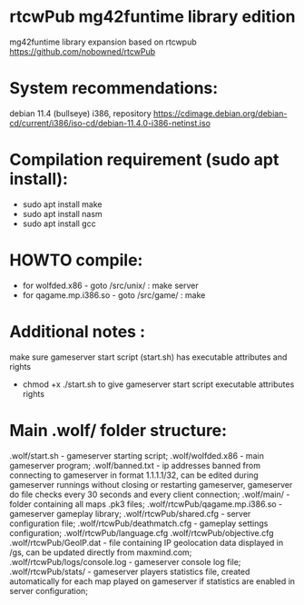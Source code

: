 # rtcwPub mg42funtime library edition
mg42funtime library expansion based on rtcwpub https://github.com/nobowned/rtcwPub

# System recommendations:

debian 11.4 (bullseye) i386, repository https://cdimage.debian.org/debian-cd/current/i386/iso-cd/debian-11.4.0-i386-netinst.iso

# Compilation requirement (sudo apt install):
- sudo apt install make
- sudo apt install nasm
- sudo apt install gcc

# HOWTO compile:
- for wolfded.x86       - goto /src/unix/ : make server
- for qagame.mp.i386.so - goto /src/game/ : make

# Additional notes :
make sure gameserver start script (start.sh) has executable attributes and rights
- chmod +x ./start.sh to give gameserver start script executable attributes rights

# Main .wolf/ folder structure:
.wolf/start.sh - gameserver starting script;
.wolf/wolfded.x86 - main gameserver program;
.wolf/banned.txt - ip addresses banned from connecting to gameserver in format 1.1.1.1/32, can be edited during gameserver runnings without closing or restarting gameserver, gameserver do file checks every 30 seconds and every client connection;
.wolf/main/ - folder containing all maps .pk3 files;
.wolf/rtcwPub/qagame.mp.i386.so - gameserver gameplay library;
.wolf/rtcwPub/shared.cfg - server configuration file;
.wolf/rtcwPub/deathmatch.cfg - gameplay settings configuration;
.wolf/rtcwPub/language.cfg
.wolf/rtcwPub/objective.cfg
.wolf/rtcwPub/GeoIP.dat - file containing IP geolocation data displayed in /gs, can be updated directly from maxmind.com;
.wolf/rtcwPub/logs/console.log - gameserver console log file;
.wolf/rtcwPub/stats/ - gameserver players statistics file, created automatically for each map played on gameserver if statistics are enabled in server configuration;
